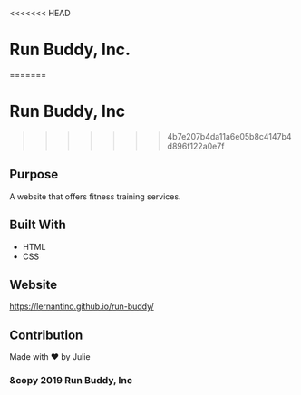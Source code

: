 <<<<<<< HEAD
# Run Buddy, Inc.
=======
# Run Buddy, Inc
>>>>>>> 4b7e207b4da11a6e05b8c4147b4d896f122a0e7f

## Purpose
A website that offers fitness training services. 

## Built With
* HTML
* CSS

## Website
https://lernantino.github.io/run-buddy/
  
  ## Contribution
  Made with ❤️ by Julie
  
  ### &copy 2019 Run Buddy, Inc
